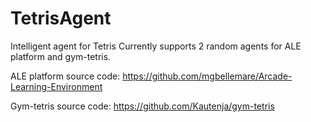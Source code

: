 # TetrisAgent
Intelligent agent for Tetris
Currently supports 2 random agents for ALE platform and gym-tetris.

ALE platform source code: 
https://github.com/mgbellemare/Arcade-Learning-Environment

Gym-tetris source code:
https://github.com/Kautenja/gym-tetris
